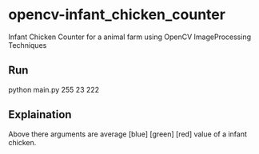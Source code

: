 # opencv-infant_chicken_counter
Infant Chicken Counter for a animal farm using OpenCV ImageProcessing Techniques

## Run 
python main.py 255 23 222 

## Explaination 
Above there arguments are average [blue] [green] [red] value of a infant chicken.
